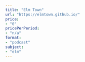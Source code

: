 ```yaml
---
title: "Elm Town"
url: "https://elmtown.github.io/"
price: 
- "0"
pricePerPeriod: 
- "n/a"
format: 
- "podcast"
subject: 
- "elm"
---
```

